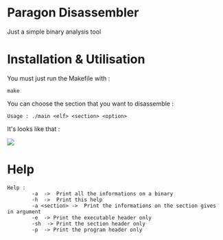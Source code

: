 # Paragon Disassembler

Just a simple binary analysis tool

# Installation & Utilisation

You must just run the Makefile with : 

```make```

You can choose the section that you want to disassemble : 

```Usage : ./main <elf> <section> <option>```

It's looks like that : 

![](pretça.gif)

# Help

```
Help : 
        -a  ->  Print all the informations on a binary
        -h  ->  Print this help
        -a <section> ->  Print the informations on the section gives in argument
        -e  -> Print the executable header only
        -sh  -> Print the section header only
        -p  -> Print the program header only
 ```
